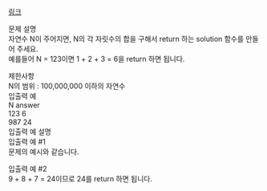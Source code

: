 <a href="https://programmers.co.kr/learn/courses/30/lessons/12931">링크</a><br>

문제 설명<br>
자연수 N이 주어지면, N의 각 자릿수의 합을 구해서 return 하는 solution 함수를 만들어 주세요.<br>
예를들어 N = 123이면 1 + 2 + 3 = 6을 return 하면 됩니다.<br>

제한사항<br>
N의 범위 : 100,000,000 이하의 자연수<br>
입출력 예<br>
N answer<br>
123 6<br>
987 24<br>
입출력 예 설명<br>
입출력 예 #1<br>
문제의 예시와 같습니다.<br>

입출력 예 #2<br>
9 + 8 + 7 = 24이므로 24를 return 하면 됩니다.<br>
